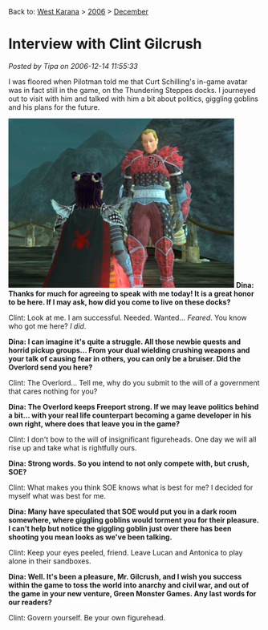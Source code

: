 Back to: [West Karana](/posts/westkarana.md) > [2006](/posts/2006/westkarana.md) > [December](./westkarana.md)
# Interview with Clint Gilcrush

*Posted by Tipa on 2006-12-14 11:55:33*

I was floored when Pilotman told me that Curt Schilling's in-game avatar was in fact still in the game, on the Thundering Steppes docks. I journeyed out to visit with him and talked with him a bit about politics, giggling goblins and his plans for the future.

![curt.jpg](../../../uploads/2006/12/curt.jpg)
**Dina: Thanks for much for agreeing to speak with me today! It is a great honor to be here. If I may ask, how did you come to live on these docks?**

Clint: Look at me. I am successful. Needed. Wanted... *Feared*. You know who got me here? *I did*.

**Dina: I can imagine it's quite a struggle. All those newbie quests and horrid pickup groups... From your dual wielding crushing weapons and your talk of causing fear in others, you can only be a bruiser. Did the Overlord send you here?**

Clint: The Overlord... Tell me, why do you submit to the will of a government that cares nothing for you?

**Dina: The Overlord keeps Freeport strong. If we may leave politics behind a bit... with your real life counterpart becoming a game developer in his own right, where does that leave you in the game?**

 Clint: I don't bow to the will of insignificant figureheads. One day we will all rise up and take what is rightfully ours.

**Dina: Strong words. So you intend to not only compete with, but crush, SOE?**

Clint: What makes you think SOE knows what is best for me? I decided for myself what was best for me.

**Dina: Many have speculated that SOE would put you in a dark room somewhere, where giggling goblins would torment you for their pleasure. I can't help but notice the giggling goblin just over there has been shooting you mean looks as we've been talking.** 

Clint: Keep your eyes peeled, friend. Leave Lucan and Antonica to play alone in their sandboxes.

**Dina: Well. It's been a pleasure, Mr. Gilcrush, and I wish you success within the game to toss the world into anarchy and civil war, and out of the game in your new venture, Green Monster Games. Any last words for our readers?**

Clint: Govern yourself. Be your own figurehead.
